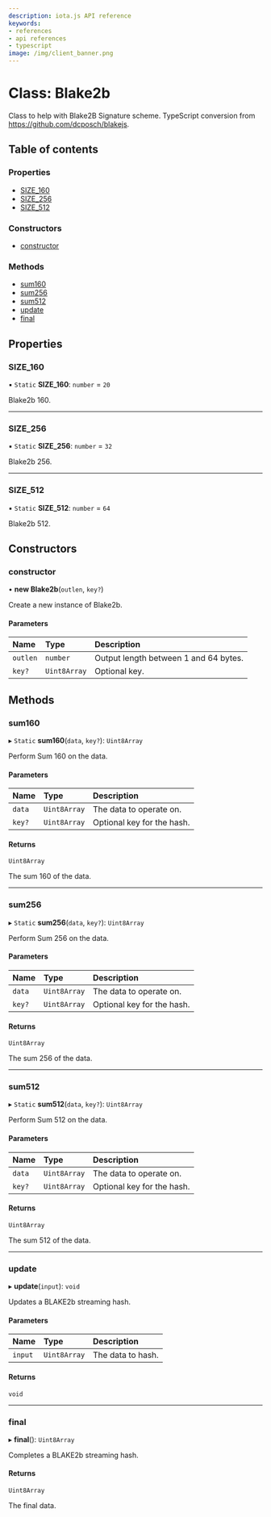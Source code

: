 ```yaml
---
description: iota.js API reference
keywords:
- references
- api references
- typescript
image: /img/client_banner.png
---
```

# Class: Blake2b

Class to help with Blake2B Signature scheme.
TypeScript conversion from https://github.com/dcposch/blakejs.

## Table of contents

### Properties

- [SIZE\_160](Blake2b.md#size_160)
- [SIZE\_256](Blake2b.md#size_256)
- [SIZE\_512](Blake2b.md#size_512)

### Constructors

- [constructor](Blake2b.md#constructor)

### Methods

- [sum160](Blake2b.md#sum160)
- [sum256](Blake2b.md#sum256)
- [sum512](Blake2b.md#sum512)
- [update](Blake2b.md#update)
- [final](Blake2b.md#final)

## Properties

### SIZE\_160

▪ `Static` **SIZE\_160**: `number` = `20`

Blake2b 160.

___

### SIZE\_256

▪ `Static` **SIZE\_256**: `number` = `32`

Blake2b 256.

___

### SIZE\_512

▪ `Static` **SIZE\_512**: `number` = `64`

Blake2b 512.

## Constructors

### constructor

• **new Blake2b**(`outlen`, `key?`)

Create a new instance of Blake2b.

#### Parameters

| Name | Type | Description |
| :------ | :------ | :------ |
| `outlen` | `number` | Output length between 1 and 64 bytes. |
| `key?` | `Uint8Array` | Optional key. |

## Methods

### sum160

▸ `Static` **sum160**(`data`, `key?`): `Uint8Array`

Perform Sum 160 on the data.

#### Parameters

| Name | Type | Description |
| :------ | :------ | :------ |
| `data` | `Uint8Array` | The data to operate on. |
| `key?` | `Uint8Array` | Optional key for the hash. |

#### Returns

`Uint8Array`

The sum 160 of the data.

___

### sum256

▸ `Static` **sum256**(`data`, `key?`): `Uint8Array`

Perform Sum 256 on the data.

#### Parameters

| Name | Type | Description |
| :------ | :------ | :------ |
| `data` | `Uint8Array` | The data to operate on. |
| `key?` | `Uint8Array` | Optional key for the hash. |

#### Returns

`Uint8Array`

The sum 256 of the data.

___

### sum512

▸ `Static` **sum512**(`data`, `key?`): `Uint8Array`

Perform Sum 512 on the data.

#### Parameters

| Name | Type | Description |
| :------ | :------ | :------ |
| `data` | `Uint8Array` | The data to operate on. |
| `key?` | `Uint8Array` | Optional key for the hash. |

#### Returns

`Uint8Array`

The sum 512 of the data.

___

### update

▸ **update**(`input`): `void`

Updates a BLAKE2b streaming hash.

#### Parameters

| Name | Type | Description |
| :------ | :------ | :------ |
| `input` | `Uint8Array` | The data to hash. |

#### Returns

`void`

___

### final

▸ **final**(): `Uint8Array`

Completes a BLAKE2b streaming hash.

#### Returns

`Uint8Array`

The final data.

